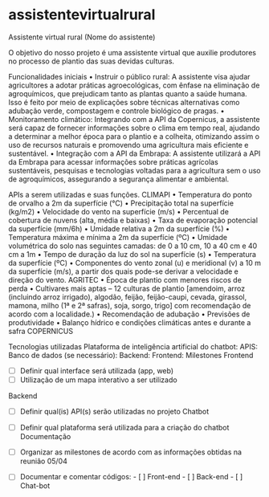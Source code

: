 # assistentevirtualrural

Assistente virtual rural (Nome do assistente)

O objetivo do nosso projeto é uma assistente virtual que auxilie produtores no processo de plantio das suas devidas culturas.

Funcionalidades iniciais
•	Instruir o público rural: A assistente visa ajudar agricultores a adotar práticas agroecológicas, com ênfase na eliminação de agroquímicos, que prejudicam tanto as plantas quanto a saúde humana. Isso é feito por meio de explicações sobre técnicas alternativas como adubação verde, compostagem e controle biológico de pragas. 
•	Monitoramento climático: Integrando com a API da Copernicus, a assistente será capaz de fornecer informações sobre o clima em tempo real, ajudando a determinar a melhor época para o plantio e a colheita, otimizando assim o uso de recursos naturais e promovendo uma agricultura mais eficiente e sustentável.
•	Integração com a API da Embrapa: A assistente utilizará a API da Embrapa para acessar informações sobre práticas agrícolas sustentáveis, pesquisas e tecnologias voltadas para a agricultura sem o uso de agroquímicos, assegurando a segurança alimentar e ambiental. 

APIs a serem utilizadas e suas funções.
CLIMAPI
•	Temperatura do ponto de orvalho a 2m da superfície (°C) 
•	Precipitação total na superfície (kg/m2) 
•	Velocidade do vento na superfície (m/s)
•	Percentual de cobertura de nuvens (alta, média e baixas) 
•	Taxa de evaporação potencial da superfície (mm/6h)
•	Umidade relativa a 2m da superfície (%) 
•	Temperatura máxima e mínima a 2m da superfície (ºC) 
•	Umidade volumétrica do solo nas seguintes camadas: de 0 a 10 cm, 10 a 40 cm e 40 cm a 1m 
•	Tempo de duração da luz do sol na superfície (s) 
•	Temperatura da superfície (ºC) 
•	Componentes do vento zonal (u) e meridional (v) a 10 m da superfície (m/s), a partir dos quais pode-se derivar a velocidade e direção do vento.
AGRITEC
•	Época de plantio com menores riscos de perda
•	Cultivares mais aptas – 12 culturas de plantio [amendoim, arroz (incluindo arroz irrigado), algodão, feijão, feijão-caupi, cevada, girassol, mamona, milho (1ª e 2ª safras), soja, sorgo, trigo]  com recomendação de acordo com a localidade.)
•	Recomendação de adubação
•	Previsões de produtividade
•	Balanço hídrico e condições climáticas antes e durante a safra
COPERNICUS

Tecnologias utilizadas
Plataforma de inteligência artificial do chatbot:
APIS:
Banco de dados (se necessário):
Backend:
Frontend:
Milestones 
Frontend
- [ ] Definir qual interface será utilizada (app, web)
- [ ] Utilização de um mapa interativo a ser utilizado

Backend
- [ ] Definir qual(is) API(s) serão utilizadas no projeto
Chatbot
- [ ] Definir qual plataforma será utilizada para a criação do chatbot
Documentação
- [ ] Organizar as milestones de acordo com as informações obtidas na reuniâo 05/04
- [ ] Documentar e comentar códigos:
      - [ ] Front-end
      - [ ] Back-end
      - [ ] Chat-bot


